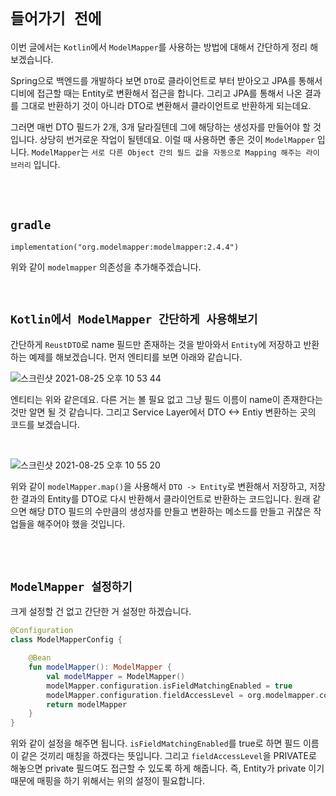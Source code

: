 # `들어가기 전에`

이번 글에서는 `Kotlin`에서 `ModelMapper`를 사용하는 방법에 대해서 간단하게 정리 해보겠습니다. 

Spring으로 백엔드를 개발하다 보면 `DTO`로 클라이언트로 부터 받아오고 JPA를 통해서 디비에 접근할 때는 Entity로 변환해서 접근을 합니다. 그리고 JPA를 통해서 나온 결과를 그대로 반환하기 것이 아니라 DTO로 변환해서 클라이언트로 반환하게 되는데요. 

그러면 매번 DTO 필드가 2개, 3개 달라질텐데 그에 해당하는 생성자를 만들어야 할 것입니다. 상당히 번거로운 작업이 될텐데요. 이럴 때 사용하면 좋은 것이 `ModelMapper` 입니다.
`ModelMapper`는 `서로 다른 Object 간의 필드 값을 자동으로 Mapping 해주는 라이브러리` 입니다.

<br> <br>

## `gradle`

```
implementation("org.modelmapper:modelmapper:2.4.4")
```

위와 같이 `modelmapper` 의존성을 추가해주겠습니다.

<br>

## `Kotlin에서 ModelMapper 간단하게 사용해보기`

간단하게 `ReustDTO`로 name 필드만 존재하는 것을 받아와서 `Entity`에 저장하고 반환하는 예제를 해보겠습니다. 먼저 엔티티를 보면 아래와 같습니다.

![스크린샷 2021-08-25 오후 10 53 44](https://user-images.githubusercontent.com/45676906/130803607-0cab7cfa-5904-4ac6-aeed-3398139f5bf4.png)

엔티티는 위와 같은데요. 다른 거는 볼 필요 없고 그냥 필드 이름이 name이 존재한다는 것만 알면 될 것 같습니다. 그리고 Service Layer에서 DTO <-> Entiy 변환하는 곳의 코드를 보겠습니다. 

<br>

![스크린샷 2021-08-25 오후 10 55 20](https://user-images.githubusercontent.com/45676906/130803959-01bdb3ac-7e60-43d8-885d-9743c391ed65.png)

위와 같이 `modelMapper.map()`을 사용해서 `DTO -> Entity`로 변환해서 저장하고, 저장한 결과의 Entity를 DTO로 다시 반환해서 클라이언트로 반환하는 코드입니다. 
원래 같으면 해당 DTO 필드의 수만큼의 생성자를 만들고 변환하는 메소드를 만들고 귀찮은 작업들을 해주어야 했을 것입니다.

<br> <br>

## `ModelMapper 설정하기`

크게 설정할 건 없고 간단한 거 설정만 하겠습니다. 

```kotlin
@Configuration
class ModelMapperConfig {

    @Bean
    fun modelMapper(): ModelMapper {
        val modelMapper = ModelMapper()
        modelMapper.configuration.isFieldMatchingEnabled = true
        modelMapper.configuration.fieldAccessLevel = org.modelmapper.config.Configuration.AccessLevel.PRIVATE
        return modelMapper
    }
}
```

위와 같이 설정을 해주면 됩니다. `isFieldMatchingEnabled`를 true로 하면 필드 이름이 같은 것끼리 매칭을 하겠다는 뜻입니다. 그리고 `fieldAccessLevel`을 PRIVATE로 해놓으면 private 필드여도 접근할 수 있도록 하게 해줍니다. 
즉, Entity가 private 이기 때문에 매핑을 하기 위해서는 위의 설정이 필요합니다. 